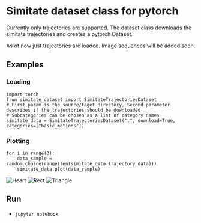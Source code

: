# Simitate dataset class for pytorch

Currently only trajectories are supported. The dataset class downloads the simitate trajectories 
and creates a pytorch Dataset.

As of now just trajectories are loaded. Image sequences will be added soon.

## Examples

### Loading

```{python}
import torch
from simitate_dataset import SimitateTrajectoriesDataset
# First param is the source/taget directory, Second parameter describes if the trajectories should be downloaded
# Subcategories can be chosen as a list of category names
simitate_data = SimitateTrajectoriesDataset(".", download=True, categories=["basic_motions"]) 
```

### Plotting


```{python}
for i in range(3): 
    data_sample = random.choice(range(len(simitate_data.trajectory_data)))
    simitate_data.plot(data_sample)
```

![Heart](examples/heart_plot.jpg "Heart")
![Rect](examples/rect_plot.jpg "Rectangle")
![Triangle](examples/triangle_plot.jpg "Triangle")


## Run

* `jupyter notebook`
